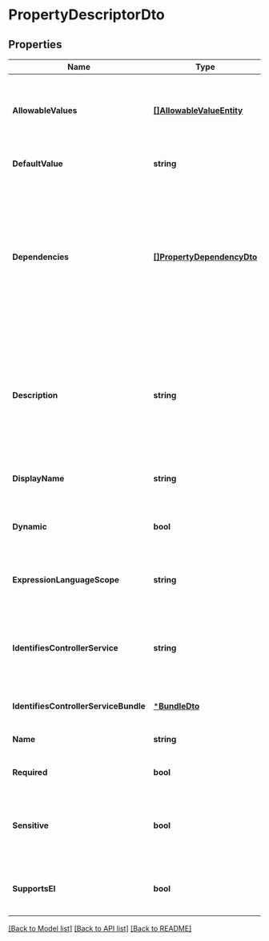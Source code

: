 # PropertyDescriptorDto

## Properties
Name | Type | Description | Notes
------------ | ------------- | ------------- | -------------
**AllowableValues** | [**[]AllowableValueEntity**](AllowableValueEntity.md) | Allowable values for the property. If empty then the allowed values are not constrained. | [optional] [default to null]
**DefaultValue** | **string** | The default value for the property. | [optional] [default to null]
**Dependencies** | [**[]PropertyDependencyDto**](PropertyDependencyDTO.md) | A list of dependencies that must be met in order for this Property to be relevant. If any of these dependencies is not met, the property described by this Property Descriptor is not relevant. | [optional] [default to null]
**Description** | **string** | The description for the property. Used to relay additional details to a user or provide a mechanism of documenting intent. | [optional] [default to null]
**DisplayName** | **string** | The human readable name for the property. | [optional] [default to null]
**Dynamic** | **bool** | Whether the property is dynamic (user-defined). | [optional] [default to null]
**ExpressionLanguageScope** | **string** | Scope of the Expression Language evaluation for the property. | [optional] [default to null]
**IdentifiesControllerService** | **string** | If the property identifies a controller service this returns the fully qualified type. | [optional] [default to null]
**IdentifiesControllerServiceBundle** | [***BundleDto**](BundleDTO.md) |  | [optional] [default to null]
**Name** | **string** | The name for the property. | [optional] [default to null]
**Required** | **bool** | Whether the property is required. | [optional] [default to null]
**Sensitive** | **bool** | Whether the property is sensitive and protected whenever stored or represented. | [optional] [default to null]
**SupportsEl** | **bool** | Whether the property supports expression language. | [optional] [default to null]

[[Back to Model list]](../README.md#documentation-for-models) [[Back to API list]](../README.md#documentation-for-api-endpoints) [[Back to README]](../README.md)


